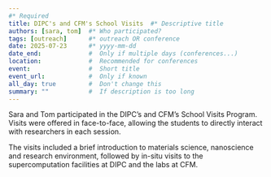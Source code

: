 ```yaml
---
#* Required
title: DIPC's and CFM's School Visits  #* Descriptive title
authors: [sara, tom]  #* Who participated?
tags: [outreach]      #* outreach OR conference
date: 2025-07-23      #* yyyy-mm-dd
date_end:             #  Only if multiple days (conferences...)
location:             #  Recommended for conferences
event:                #  Short title
event_url:            #  Only if known
all_day: true         #  Don't change this
summary: ""           #  If description is too long
---
```


Sara and Tom participated in the DIPC’s and CFM’s School Visits Program.
Visits were offered in face-to-face, allowing the students to directly interact with researchers in each session.

The visits included a brief introduction to materials science, nanoscience and research environment,
followed by in-situ visits to the supercomputation facilities at DIPC and the labs at CFM.
